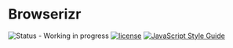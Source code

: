 # Browserizr

![Status - Working in progress](https://img.shields.io/badge/Status-WIP-red.svg)
[![license](https://img.shields.io/badge/License-MIT-blue.svg)](https://github.com/dutchenkoOleg/node-w3c-validator/blob/master/LICENSE)
[![JavaScript Style Guide](https://img.shields.io/badge/code_style-standard-brightgreen.svg)](https://standardjs.com)
